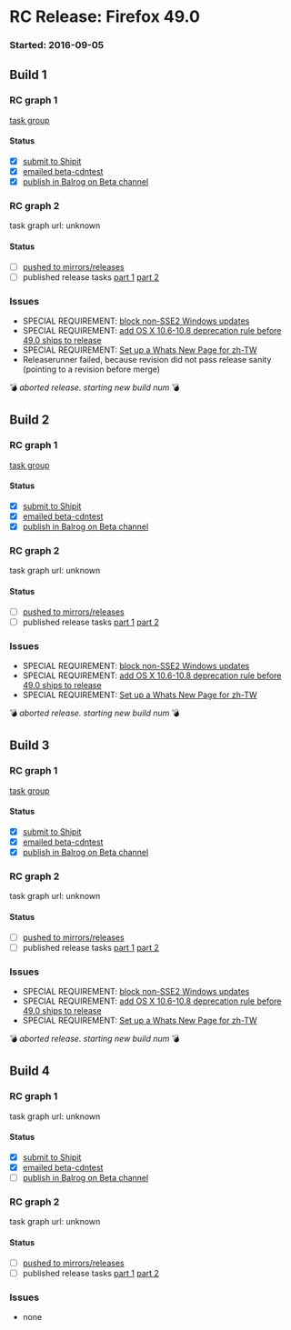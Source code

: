 # RC Release: Firefox 49.0

### Started: 2016-09-05

## Build 1

### RC graph 1
[task group](https://tools.taskcluster.net/push-inspector/#/1B4SgShvQ9S28KmwLXzfAw)

#### Status
- [x] [submit to Shipit](https://wiki.mozilla.org/Release:Release_Automation_on_Mercurial:Starting_a_Release#Submit_to_Ship_It)
- [x] [emailed beta-cdntest](../how-tos/relpro.md#1-email-drivers-re-release-live-on-test-channel)
- [x] [publish in Balrog on Beta channel](../how-tos/relpro.md#3-publish-release)

### RC graph 2
task graph url: unknown

#### Status
- [ ] [pushed to mirrors/releases](../how-tos/relpro.md#2-push-to-releases-dir-mirrors)
- [ ] published release tasks [part 1](../how-tos/relpro.md#3-publish-release) [part 2](../how-tos/relpro.md#4-post-release-step)

### Issues
- SPECIAL REQUIREMENT: [block non-SSE2 Windows updates](https://bugzilla.mozilla.org/show_bug.cgi?id=1284905)
- SPECIAL REQUIREMENT: [add OS X 10.6-10.8 deprecation rule before 49.0 ships to release](https://bugzilla.mozilla.org/show_bug.cgi?id=1275607)
- SPECIAL REQUIREMENT: [Set up a Whats New Page for zh-TW](https://bugzilla.mozilla.org/show_bug.cgi?id=1292637)
- Releaserunner failed, because revision did not pass release sanity (pointing to a revision before merge)

:bomb: _aborted release. starting new build num_ :bomb:

## Build 2

### RC graph 1
[task group](https://tools.taskcluster.net/push-inspector/#/5tbXkRj7SWSbIzC34MDq2g)

#### Status
- [x] [submit to Shipit](https://wiki.mozilla.org/Release:Release_Automation_on_Mercurial:Starting_a_Release#Submit_to_Ship_It)
- [x] [emailed beta-cdntest](../how-tos/relpro.md#1-email-drivers-re-release-live-on-test-channel)
- [x] [publish in Balrog on Beta channel](../how-tos/relpro.md#3-publish-release)

### RC graph 2
task graph url: unknown

#### Status
- [ ] [pushed to mirrors/releases](../how-tos/relpro.md#2-push-to-releases-dir-mirrors)
- [ ] published release tasks [part 1](../how-tos/relpro.md#3-publish-release) [part 2](../how-tos/relpro.md#4-post-release-step)

### Issues
- SPECIAL REQUIREMENT: [block non-SSE2 Windows updates](https://bugzilla.mozilla.org/show_bug.cgi?id=1284905)
- SPECIAL REQUIREMENT: [add OS X 10.6-10.8 deprecation rule before 49.0 ships to release](https://bugzilla.mozilla.org/show_bug.cgi?id=1275607)
- SPECIAL REQUIREMENT: [Set up a Whats New Page for zh-TW](https://bugzilla.mozilla.org/show_bug.cgi?id=1292637)

:bomb: _aborted release. starting new build num_ :bomb:

## Build 3

### RC graph 1
[task group](https://tools.taskcluster.net/push-inspector/#/2iujXxRoSfm4pqL5KLcDiQ)

#### Status
- [x] [submit to Shipit](https://wiki.mozilla.org/Release:Release_Automation_on_Mercurial:Starting_a_Release#Submit_to_Ship_It)
- [x] [emailed beta-cdntest](../how-tos/relpro.md#1-email-drivers-re-release-live-on-test-channel)
- [x] [publish in Balrog on Beta channel](../how-tos/relpro.md#3-publish-release)

### RC graph 2
task graph url: unknown

#### Status
- [ ] [pushed to mirrors/releases](../how-tos/relpro.md#2-push-to-releases-dir-mirrors)
- [ ] published release tasks [part 1](../how-tos/relpro.md#3-publish-release) [part 2](../how-tos/relpro.md#4-post-release-step)

### Issues
- SPECIAL REQUIREMENT: [block non-SSE2 Windows updates](https://bugzilla.mozilla.org/show_bug.cgi?id=1284905)
- SPECIAL REQUIREMENT: [add OS X 10.6-10.8 deprecation rule before 49.0 ships to release](https://bugzilla.mozilla.org/show_bug.cgi?id=1275607)
- SPECIAL REQUIREMENT: [Set up a Whats New Page for zh-TW](https://bugzilla.mozilla.org/show_bug.cgi?id=1292637)

:bomb: _aborted release. starting new build num_ :bomb:

## Build 4

### RC graph 1
task graph url: unknown

#### Status
- [x] [submit to Shipit](https://wiki.mozilla.org/Release:Release_Automation_on_Mercurial:Starting_a_Release#Submit_to_Ship_It)
- [x] [emailed beta-cdntest](../how-tos/relpro.md#1-email-drivers-re-release-live-on-test-channel)
- [ ] [publish in Balrog on Beta channel](../how-tos/relpro.md#3-publish-release)

### RC graph 2
task graph url: unknown

#### Status
- [ ] [pushed to mirrors/releases](../how-tos/relpro.md#2-push-to-releases-dir-mirrors)
- [ ] published release tasks [part 1](../how-tos/relpro.md#3-publish-release) [part 2](../how-tos/relpro.md#4-post-release-step)

### Issues
- none


